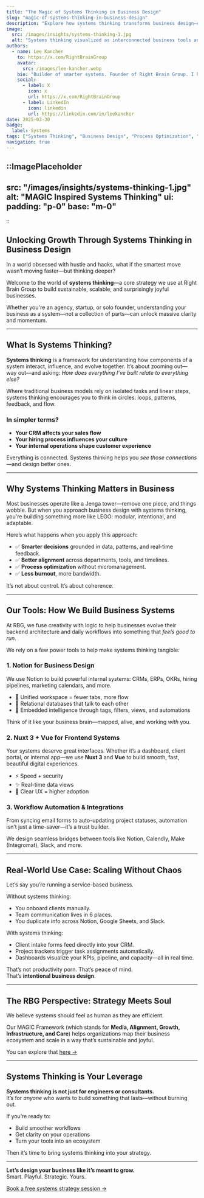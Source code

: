 ```yaml
---
title: "The Magic of Systems Thinking in Business Design"
slug: "magic-of-systems-thinking-in-business-design"
description: "Explore how systems thinking transforms business design—connecting tools, processes, and people into scalable, intelligent ecosystems."
image:
  src: /images/insights/systems-thinking-1.jpg
  alt: "Systems thinking visualized as interconnected business tools and workflows in Notion"
authors:
  - name: Lee Kancher
    to: https://x.com/RightBrainGroup
    avatar:
      src: /images/lee-kancher.webp
    bio: "Builder of smarter systems. Founder of Right Brain Group. I help businesses streamline workflows, scale intentionally, and fall in love with their operations again."
    social:
      - label: X
        icon: x
        url: https://x.com/RightBrainGroup
      - label: LinkedIn
        icon: linkedin
        url: https://linkedin.com/in/leekancher
date: 2025-03-30
badge:
  label: Systems
tags: ["Systems Thinking", "Business Design", "Process Optimization", "Notion", "Productivity", "Digital Strategy"]
navigation: true
---
```


::ImagePlaceholder
---
src: "/images/insights/systems-thinking-1.jpg"
alt: "MAGIC Inspired Systems Thinking"
ui:
  padding: "p-0"
  base: "m-0"
---
::
## Unlocking Growth Through Systems Thinking in Business Design

In a world obsessed with hustle and hacks, what if the smartest move wasn’t moving faster—but thinking deeper?

Welcome to the world of **systems thinking**—a core strategy we use at Right Brain Group to build sustainable, scalable, and surprisingly joyful businesses.

Whether you're an agency, startup, or solo founder, understanding your business as a system—not a collection of parts—can unlock massive clarity and momentum.

---

## What Is Systems Thinking?

**Systems thinking** is a framework for understanding how components of a system interact, influence, and evolve together. It’s about zooming out—way out—and asking: *How does everything I’ve built relate to everything else?*

Where traditional business models rely on isolated tasks and linear steps, systems thinking encourages you to think in circles: loops, patterns, feedback, and flow.

### In simpler terms?

- **Your CRM affects your sales flow**
- **Your hiring process influences your culture**
- **Your internal operations shape customer experience**

Everything is connected. Systems thinking helps you *see those connections*—and design better ones.

---

## Why Systems Thinking Matters in Business

Most businesses operate like a Jenga tower—remove one piece, and things wobble. But when you approach business design with systems thinking, you're building something more like LEGO: modular, intentional, and adaptable.

Here’s what happens when you apply this approach:

- ✅ **Smarter decisions** grounded in data, patterns, and real-time feedback.
- ✅ **Better alignment** across departments, tools, and timelines.
- ✅ **Process optimization** without micromanagement.
- ✅ **Less burnout**, more bandwidth.

It’s not about control. It’s about coherence.

---

## Our Tools: How We Build Business Systems

At RBG, we fuse creativity with logic to help businesses evolve their backend architecture and daily workflows into something that *feels good to run*.

We rely on a few power tools to help make systems thinking tangible:

### 1. **Notion for Business Design**
We use Notion to build powerful internal systems: CRMs, ERPs, OKRs, hiring pipelines, marketing calendars, and more.

- 🌟 Unified workspace = fewer tabs, more flow  
- 🌟 Relational databases that talk to each other  
- 🌟 Embedded intelligence through tags, filters, views, and automations

Think of it like your business brain—mapped, alive, and working *with* you.

### 2. **Nuxt 3 + Vue for Frontend Systems**
Your systems deserve great interfaces. Whether it’s a dashboard, client portal, or internal app—we use **Nuxt 3** and **Vue** to build smooth, fast, beautiful digital experiences.

- ⚡ Speed + security
- ✨ Real-time data views
- 🎯 Clear UX = higher adoption

### 3. **Workflow Automation & Integrations**
From syncing email forms to auto-updating project statuses, automation isn’t just a time-saver—it’s a trust builder.

We design seamless bridges between tools like Notion, Calendly, Make (Integromat), Slack, and more.

---

## Real-World Use Case: Scaling Without Chaos

Let’s say you’re running a service-based business.

Without systems thinking:
- You onboard clients manually.
- Team communication lives in 6 places.
- You duplicate info across Notion, Google Sheets, and Slack.

With systems thinking:
- Client intake forms feed directly into your CRM.
- Project trackers trigger task assignments automatically.
- Dashboards visualize your KPIs, pipeline, and capacity—all in real time.

That’s not productivity porn. That’s peace of mind.  
That’s **intentional business design**.

---

## The RBG Perspective: Strategy Meets Soul

We believe systems should feel as human as they are efficient.

Our MAGIC Framework (which stands for **Media, Alignment, Growth, Infrastructure, and Care**) helps organizations map their business ecosystem and scale in a way that’s sustainable and joyful.

You can explore that [here →]()

---

## Systems Thinking is Your Leverage

**Systems thinking is not just for engineers or consultants.**  
It’s for *anyone* who wants to build something that lasts—without burning out.

If you’re ready to:
- Build smoother workflows
- Get clarity on your operations
- Turn your tools into an ecosystem

Then it’s time to bring systems thinking into your strategy.

---

**Let’s design your business like it’s meant to grow.**  
Smart. Playful. Strategic. Yours.

[Book a free systems strategy session →](/contact)